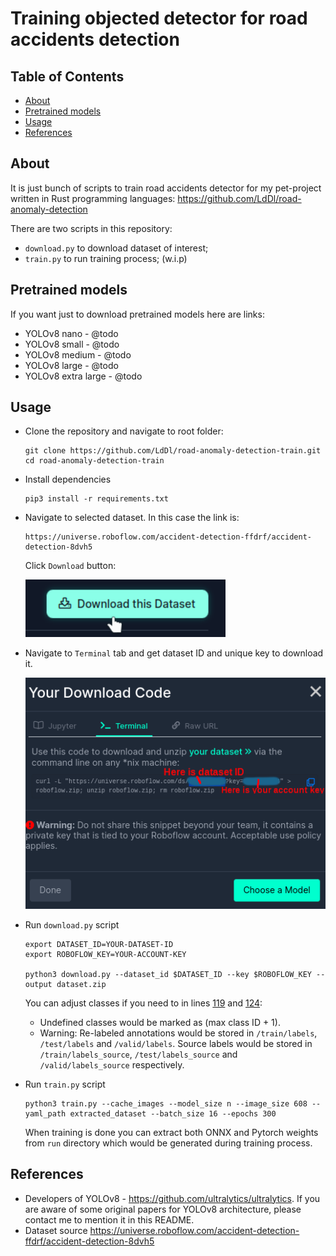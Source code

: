 # Training objected detector for road accidents detection

## Table of Contents
- [About](#about)
- [Pretrained models](#pretrained-models)
- [Usage](#usage)
- [References](#references)

## About
It is just bunch of scripts to train road accidents detector for my pet-project written in Rust programming languages: https://github.com/LdDl/road-anomaly-detection

There are two scripts in this repository:
- `download.py` to download dataset of interest;
- `train.py` to run training process; (w.i.p)

## Pretrained models

If you want just to download pretrained models here are links:
- YOLOv8 nano - @todo
- YOLOv8 small - @todo
- YOLOv8 medium - @todo
- YOLOv8 large - @todo
- YOLOv8 extra large - @todo

## Usage
* Clone the repository and navigate to root folder:
  ```shell
  git clone https://github.com/LdDl/road-anomaly-detection-train.git
  cd road-anomaly-detection-train
  ```

* Install dependencies
  ```shell
  pip3 install -r requirements.txt
  ```

* Navigate to selected dataset. In this case the link is:
  ```
  https://universe.roboflow.com/accident-detection-ffdrf/accident-detection-8dvh5
  ```

  Click `Download` button:

  <img src="docs/screenshot_2.png" width="320">

* Navigate to `Terminal` tab and get dataset ID and unique key to download it.

  <img src="docs/screenshot_1.png" width="480">

* Run `download.py` script
  ```shell
  export DATASET_ID=YOUR-DATASET-ID
  export ROBOFLOW_KEY=YOUR-ACCOUNT-KEY
  
  python3 download.py --dataset_id $DATASET_ID --key $ROBOFLOW_KEY --output dataset.zip
  ```

  You can adjust classes if you need to in lines [119](download.py#L119) and [124](download.py#L124):
    - Undefined classes would be marked as (max class ID + 1).
    - Warning: Re-labeled annotations would be stored in `/train/labels`, `/test/labels` and `/valid/labels`. Source labels would be stored in `/train/labels_source`, `/test/labels_source` and `/valid/labels_source` respectively.


* Run `train.py` script
  ```shell
  python3 train.py --cache_images --model_size n --image_size 608 --yaml_path extracted_dataset --batch_size 16 --epochs 300
  ```

  When training is done you can extract both ONNX and Pytorch weights from `run` directory which would be generated during training process.

## References
* Developers of YOLOv8 - https://github.com/ultralytics/ultralytics. If you are aware of some original papers for YOLOv8 architecture, please contact me to mention it in this README.
* Dataset source https://universe.roboflow.com/accident-detection-ffdrf/accident-detection-8dvh5
